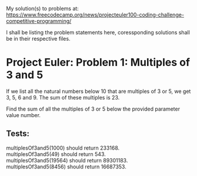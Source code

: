 My solution(s) to problems at: https://www.freecodecamp.org/news/projecteuler100-coding-challenge-competitive-programming/

I shall be listing the problem statements here, coressponding solutions shall be in their respective files.

# Project Euler: Problem 1: Multiples of 3 and 5
If we list all the natural numbers below 10 that are multiples of 3 or 5, we get 3, 5, 6 and 9. The sum of these multiples is 23.

Find the sum of all the multiples of 3 or 5 below the provided parameter value number.
## Tests:
multiplesOf3and5(1000) should return 233168.  
multiplesOf3and5(49) should return 543.  
multiplesOf3and5(19564) should return 89301183.  
multiplesOf3and5(8456) should return 16687353.  